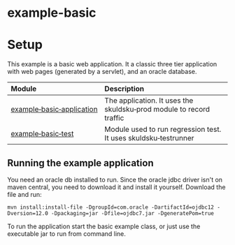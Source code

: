 example-basic
=============

# Setup
This example is a basic web application. It a classic three tier application with web pages (generated by a servlet), and an oracle database.

|Module                               |Description                                                              |
|:------------------------------------|:------------------------------------------------------------------------|
|[example&#8209;basic&#8209;application](example-basic-application)|The application. It uses the skuldsku&#8209;prod module to record traffic|
|[example&#8209;basic&#8209;test](example-basic-test)|Module used to run regression test. It uses skuldsku&#8209;testrunner    |


## Running the example application
You need an oracle db installed to run. Since the oracle jdbc driver isn't on maven central, you need to download it and install it yourself. Download the file and run:

```
mvn install:install-file -DgroupId=com.oracle -DartifactId=ojdbc12 -Dversion=12.0 -Dpackaging=jar -Dfile=ojdbc7.jar -DgeneratePom=true
```

To run the application start the basic example class, or just use the executable jar to run from command line.
